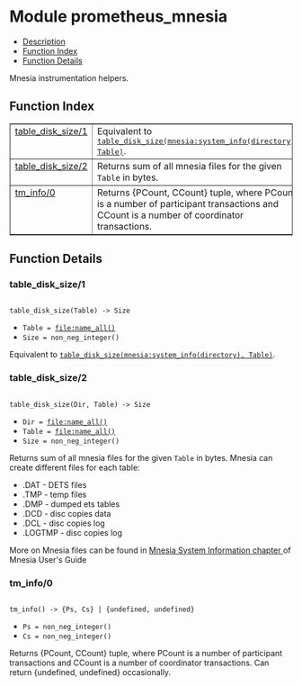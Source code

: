 

# Module prometheus_mnesia #
* [Description](#description)
* [Function Index](#index)
* [Function Details](#functions)

Mnesia instrumentation helpers.

<a name="index"></a>

## Function Index ##


<table width="100%" border="1" cellspacing="0" cellpadding="2" summary="function index"><tr><td valign="top"><a href="#table_disk_size-1">table_disk_size/1</a></td><td>Equivalent to <a href="#table_disk_size-2"><tt>table_disk_size(mnesia:system_info(directory), Table)</tt></a>.</td></tr><tr><td valign="top"><a href="#table_disk_size-2">table_disk_size/2</a></td><td>
Returns sum of all mnesia files for the given <code>Table</code> in bytes.</td></tr><tr><td valign="top"><a href="#tm_info-0">tm_info/0</a></td><td>
Returns {PCount, CCount} tuple, where
PCount is a number of participant transactions and
CCount is a number of coordinator transactions.</td></tr></table>


<a name="functions"></a>

## Function Details ##

<a name="table_disk_size-1"></a>

### table_disk_size/1 ###

<pre><code>
table_disk_size(Table) -&gt; Size
</code></pre>

<ul class="definitions"><li><code>Table = <a href="http://www.erlang.org/edoc/doc/kernel/doc/file.html#type-name_all">file:name_all()</a></code></li><li><code>Size = non_neg_integer()</code></li></ul>

Equivalent to [`table_disk_size(mnesia:system_info(directory), Table)`](#table_disk_size-2).

<a name="table_disk_size-2"></a>

### table_disk_size/2 ###

<pre><code>
table_disk_size(Dir, Table) -&gt; Size
</code></pre>

<ul class="definitions"><li><code>Dir = <a href="http://www.erlang.org/edoc/doc/kernel/doc/file.html#type-name_all">file:name_all()</a></code></li><li><code>Table = <a href="http://www.erlang.org/edoc/doc/kernel/doc/file.html#type-name_all">file:name_all()</a></code></li><li><code>Size = non_neg_integer()</code></li></ul>

Returns sum of all mnesia files for the given `Table` in bytes.
Mnesia can create different files for each table:
- .DAT - DETS files
- .TMP - temp files
- .DMP - dumped ets tables
- .DCD - disc copies data
- .DCL - disc copies log
- .LOGTMP - disc copies log

More on Mnesia files can be found in
[
Mnesia System Information chapter
](http://erlang.org/doc/apps/mnesia/Mnesia_chap7.md) of Mnesia User's Guide

<a name="tm_info-0"></a>

### tm_info/0 ###

<pre><code>
tm_info() -&gt; {Ps, Cs} | {undefined, undefined}
</code></pre>

<ul class="definitions"><li><code>Ps = non_neg_integer()</code></li><li><code>Cs = non_neg_integer()</code></li></ul>

Returns {PCount, CCount} tuple, where
PCount is a number of participant transactions and
CCount is a number of coordinator transactions.
Can return {undefined, undefined} occasionally.

